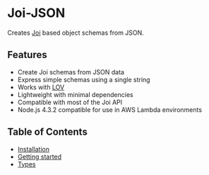 # Joi-JSON

Creates [Joi](https://github.com/hapijs/joi) based object schemas from JSON.

## Features

- Create Joi schemas from JSON data
- Express simple schemas using a single string
- Works with [LOV](https://github.com/vandium-io/lov)
- Lightweight with minimal dependencies
- Compatible with most of the Joi API
- Node.js 4.3.2 compatible for use in AWS Lambda environments


## Table of Contents

- [Installation](installation.md)
- [Getting started](getting-started.md)
- [Types](types)
